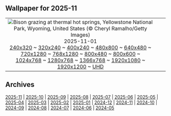 ## Wallpaper for 2025-11
|      |      |      |
| :----: | :----: | :----: |
|![Bison grazing at thermal hot springs, Yellowstone National Park, Wyoming, United States (© Cheryl Ramalho/Getty Images)](https://www.bing.com/th?id=OHR.BisonSprings_ROW0056517784_320x240.jpg)<br />2025-11-01<br />[240x320](https://www.bing.com/th?id=OHR.BisonSprings_ROW0056517784_240x320.jpg) ~ [320x240](https://www.bing.com/th?id=OHR.BisonSprings_ROW0056517784_320x240.jpg) ~ [400x240](https://www.bing.com/th?id=OHR.BisonSprings_ROW0056517784_400x240.jpg) ~ [480x800](https://www.bing.com/th?id=OHR.BisonSprings_ROW0056517784_480x800.jpg) ~ [640x480](https://www.bing.com/th?id=OHR.BisonSprings_ROW0056517784_640x480.jpg) ~ [720x1280](https://www.bing.com/th?id=OHR.BisonSprings_ROW0056517784_720x1280.jpg) ~ [768x1280](https://www.bing.com/th?id=OHR.BisonSprings_ROW0056517784_768x1280.jpg) ~ [800x480](https://www.bing.com/th?id=OHR.BisonSprings_ROW0056517784_800x480.jpg) ~ [800x600](https://www.bing.com/th?id=OHR.BisonSprings_ROW0056517784_800x600.jpg) ~ [1024x768](https://www.bing.com/th?id=OHR.BisonSprings_ROW0056517784_1024x768.jpg) ~ [1280x768](https://www.bing.com/th?id=OHR.BisonSprings_ROW0056517784_1280x768.jpg) ~ [1366x768](https://www.bing.com/th?id=OHR.BisonSprings_ROW0056517784_1366x768.jpg) ~ [1920x1080](https://www.bing.com/th?id=OHR.BisonSprings_ROW0056517784_1920x1080.jpg) ~ [1920x1200](https://www.bing.com/th?id=OHR.BisonSprings_ROW0056517784_1920x1200.jpg) ~ [UHD](https://www.bing.com/th?id=OHR.BisonSprings_ROW0056517784_UHD.jpg)|

## Archives
[2025-11](/archives/2025-11/) | [2025-10](/archives/2025-10/) | [2025-09](/archives/2025-09/) | [2025-08](/archives/2025-08/) | [2025-07](/archives/2025-07/) | [2025-06](/archives/2025-06/) | [2025-05](/archives/2025-05/) | [2025-04](/archives/2025-04/) | [2025-03](/archives/2025-03/) | [2025-02](/archives/2025-02/) | [2025-01](/archives/2025-01/) | [2024-12](/archives/2024-12/) | [2024-11](/archives/2024-11/) | [2024-10](/archives/2024-10/) | [2024-09](/archives/2024-09/) | [2024-08](/archives/2024-08/) | [2024-07](/archives/2024-07/) | [2024-06](/archives/2024-06/) | [2024-05](/archives/2024-05/)